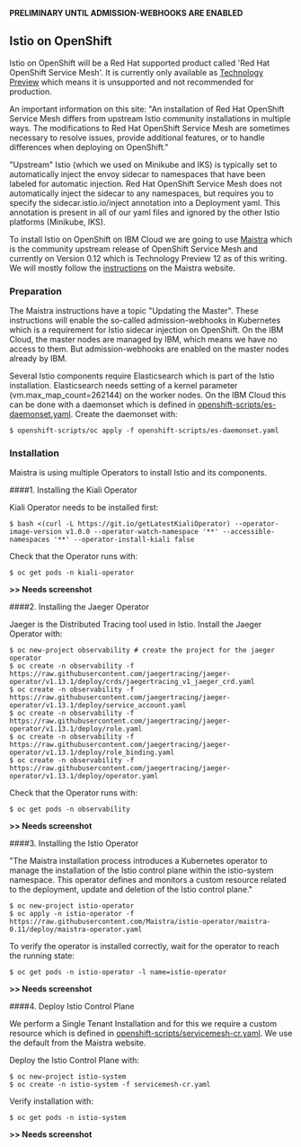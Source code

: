__PRELIMINARY UNTIL ADMISSION-WEBHOOKS ARE ENABLED__


## Istio on OpenShift

Istio on OpenShift will be a Red Hat supported product called 'Red Hat OpenShift Service Mesh'. It is currently only available as [Technology Preview](https://docs.openshift.com/container-platform/3.11/servicemesh-install/servicemesh-install.html#install_chapter_1) which means it is unsupported and not recommended for production. 

An important information on this site: "An installation of Red Hat OpenShift Service Mesh differs from upstream Istio community installations in multiple ways. The modifications to Red Hat OpenShift Service Mesh are sometimes necessary to resolve issues, provide additional features, or to handle differences when deploying on OpenShift."

"Upstream" Istio (which we used on Minikube and IKS) is typically set to automatically inject the envoy sidecar to namespaces that have been labeled for automatic injection. Red Hat OpenShift Service Mesh does not automatically inject the sidecar to any namespaces, but requires you to specify the sidecar.istio.io/inject annotation into a Deployment yaml. This annotation is present in all of our yaml files and ignored by the other Istio platforms (Minikube, IKS).

To install Istio on OpenShift on IBM Cloud we are going to use [Maistra](https://maistra.io) which is the community upstream release of OpenShift Service Mesh and currently on Version 0.12 which is Technology Preview 12 as of this writing. We will mostly follow the [instructions](https://maistra.io/docs/getting_started/install/) on the Maistra website.

### Preparation

The Maistra instructions have a topic "Updating the Master". These instructions will enable the so-called admission-webhooks in Kubernetes which is a requirement for Istio sidecar injection on OpenShift. On the IBM Cloud, the master nodes are managed by IBM, which means we have no access to them. But admission-webhooks are enabled on the master nodes already by IBM.

Several Istio components require Elasticsearch which is part of the Istio installation. Elasticsearch needs setting of a kernel parameter (vm.max_map_count=262144) on the worker nodes. On the IBM Cloud this can be done with a daemonset which is defined in [openshift-scripts/es-daemonset.yaml](../openshift-scripts/es-daemonset.yaml). Create the daemonset with:


```
$ openshift-scripts/oc apply -f openshift-scripts/es-daemonset.yaml
```

### Installation

Maistra is using multiple Operators to install Istio and its components.

####1. Installing the Kiali Operator

Kiali Operator needs to be installed first:

```
$ bash <(curl -L https://git.io/getLatestKialiOperator) --operator-image-version v1.0.0 --operator-watch-namespace '**' --accessible-namespaces '**' --operator-install-kiali false
```

Check that the Operator runs with:

```
$ oc get pods -n kiali-operator
```

__>> Needs screenshot__

####2. Installing the Jaeger Operator

Jaeger is the Distributed Tracing tool used in Istio. Install the Jaeger Operator with:

```
$ oc new-project observability # create the project for the jaeger operator
$ oc create -n observability -f https://raw.githubusercontent.com/jaegertracing/jaeger-operator/v1.13.1/deploy/crds/jaegertracing_v1_jaeger_crd.yaml
$ oc create -n observability -f https://raw.githubusercontent.com/jaegertracing/jaeger-operator/v1.13.1/deploy/service_account.yaml
$ oc create -n observability -f https://raw.githubusercontent.com/jaegertracing/jaeger-operator/v1.13.1/deploy/role.yaml
$ oc create -n observability -f https://raw.githubusercontent.com/jaegertracing/jaeger-operator/v1.13.1/deploy/role_binding.yaml
$ oc create -n observability -f https://raw.githubusercontent.com/jaegertracing/jaeger-operator/v1.13.1/deploy/operator.yaml
```

Check that the Operator runs with:

```
$ oc get pods -n observability
```

__>> Needs screenshot__


####3. Installing the Istio Operator

"The Maistra installation process introduces a Kubernetes operator to manage the installation of the Istio control plane within the istio-system namespace. This operator defines and monitors a custom resource related to the deployment, update and deletion of the Istio control plane."

```
$ oc new-project istio-operator
$ oc apply -n istio-operator -f https://raw.githubusercontent.com/Maistra/istio-operator/maistra-0.11/deploy/maistra-operator.yaml
```

To verify the operator is installed correctly, wait for the operator to reach the running state:

```
$ oc get pods -n istio-operator -l name=istio-operator
```

__>> Needs screenshot__

####4. Deploy Istio Control Plane

We perform a Single Tenant Installation and for this we require a custom resource which is defined in [openshift-scripts/servicemesh-cr.yaml](../openshift-scripts/servicemesh-cr.yaml). We use the default from the Maistra website.

Deploy the Istio Control Plane with:
```
$ oc new-project istio-system
$ oc create -n istio-system -f servicemesh-cr.yaml
```

Verify installation with:
```
$ oc get pods -n istio-system
```
__>> Needs screenshot__




